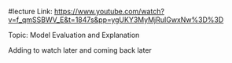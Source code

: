 #lecture 
Link: https://www.youtube.com/watch?v=f_qmSSBWV_E&t=1847s&pp=ygUKY3MyMjRuIGwxNw%3D%3D

Topic: Model Evaluation and Explanation

Adding to watch later and coming back later